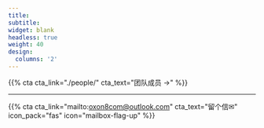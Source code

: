 ```yaml
---
title:
subtitle:
widget: blank
headless: true
weight: 40
design:
  columns: '2'
---
```

{{% cta cta_link="./people/" cta_text="团队成员 →" %}}

-----

{{% cta cta_link="mailto:oxon8com@outlook.com" cta_text="留个信✉"  icon_pack="fas" icon="mailbox-flag-up" %}}